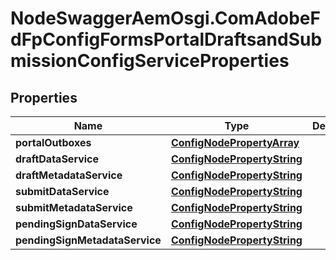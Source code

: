 # NodeSwaggerAemOsgi.ComAdobeFdFpConfigFormsPortalDraftsandSubmissionConfigServiceProperties

## Properties

Name | Type | Description | Notes
------------ | ------------- | ------------- | -------------
**portalOutboxes** | [**ConfigNodePropertyArray**](ConfigNodePropertyArray.md) |  | [optional] 
**draftDataService** | [**ConfigNodePropertyString**](ConfigNodePropertyString.md) |  | [optional] 
**draftMetadataService** | [**ConfigNodePropertyString**](ConfigNodePropertyString.md) |  | [optional] 
**submitDataService** | [**ConfigNodePropertyString**](ConfigNodePropertyString.md) |  | [optional] 
**submitMetadataService** | [**ConfigNodePropertyString**](ConfigNodePropertyString.md) |  | [optional] 
**pendingSignDataService** | [**ConfigNodePropertyString**](ConfigNodePropertyString.md) |  | [optional] 
**pendingSignMetadataService** | [**ConfigNodePropertyString**](ConfigNodePropertyString.md) |  | [optional] 


